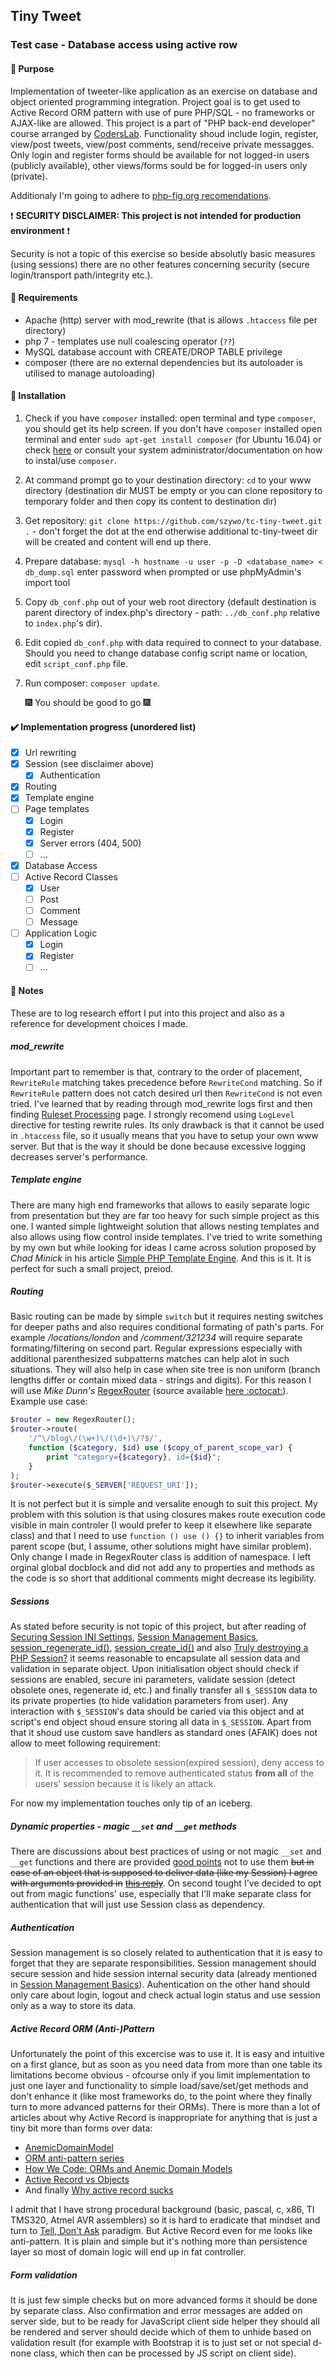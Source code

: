 ## Tiny Tweet
### Test case - Database access using active row
#### :pushpin: Purpose
Implementation of tweeter-like application as an exercise on database and object oriented programming integration. Project goal is to get used to Active Record ORM pattern with use of pure PHP/SQL - no frameworks or AJAX-like are allowed. This project is a part of "PHP back-end developer" course arranged by [CodersLab](https://coderslab.pl). Functionality shoud include login, register, view/post tweets, view/post comments, send/receive private messagges. Only login and register forms should be available for not logged-in users (publicly available), other views/forms sould be for logged-in users only (private).

Additionaly I'm going to adhere to [php-fig.org recomendations](https://www.php-fig.org).

:exclamation: **SECURITY DISCLAIMER: This project is not intended for production environment** :exclamation:

Security is not a topic of this exercise so beside absolutly basic measures (using sessions) there are no other features concerning security (secure login/transport path/integrity etc.).

#### :wrench: Requirements
- Apache (http) server with mod_rewrite (that is allows `.htaccess` file per directory)
- php 7 - templates use null coalescing operator (`??`)
- MySQL database account with CREATE/DROP TABLE privilege
- composer (there are no external dependencies but its autoloader is utilised to manage autoloading)

#### :floppy_disk: Installation
1. Check if you have `composer` installed: open terminal and type `composer`, you should get its help screen. If you don't have `composer` installed open terminal and enter `sudo apt-get install composer` (for Ubuntu 16.04) or check [here](https://getcomposer.org/download/) or consult your system administrator/documentation on how to instal/use `composer`.
2. At command prompt go to your destination directory: `cd` to your www directory (destination dir MUST be empty or you can clone repository to temporary folder and then copy its content to destination dir)
3. Get repository: `git clone https://github.com/szywo/tc-tiny-tweet.git .` - don't forget the dot at the end otherwise additional tc-tiny-tweet dir will be created and content will end up there.
4. Prepare database: `mysql -h hostname -u user -p -D <database_name> < db_dump.sql` enter password when prompted or use phpMyAdmin's import tool
5. Copy `db_conf.php` out of your web root directory (default destination is parent directory of index.php's directory - path: `../db_conf.php` relative to `index.php`'s dir).
6. Edit copied `db_conf.php` with data required to connect to your database. Should you need to change database config script name or location, edit `script_conf.php` file.
7. Run composer: `composer update`.

    :fireworks: You should be good to go :fireworks:


#### :heavy_check_mark: Implementation progress (unordered list)

- [x] Url rewriting
- [x] Session (see disclaimer above)
    - [x] Authentication
- [x] Routing
- [x] Template engine
- [ ] Page templates
    - [x] Login
    - [x] Register
    - [x] Server errors (404, 500)
    - [ ] ...
- [x] Database Access
- [ ] Active Record Classes
    - [x] User
    - [ ] Post
    - [ ] Comment
    - [ ] Message
- [ ] Application Logic
    - [x] Login
    - [x] Register
    - [ ] ...

#### :paperclip: Notes
These are to log research effort I put into this project and also as a reference for development choices I made.

##### mod_rewrite
Important part to remember is that, contrary to the order of placement, `RewriteRule` matching takes precedence before `RewriteCond` matching. So if `RewriteRule` pattern does not catch desired url then `RewriteCond` is not even tried. I've learned that by reading through mod_rewrite logs first and then finding [Ruleset Processing](https://httpd.apache.org/docs/2.4/rewrite/tech.html#InternalRuleset) page. I strongly recomend using `LogLevel` directive for testing rewrite rules. Its only drawback is that it cannot be used in `.htaccess` file, so it usually means that you have to setup your own www server. But that is the way it should be done because excessive logging decreases server's performance.

##### Template engine
There are many high end frameworks that allows to easily separate logic from presentation but they are far too heavy for such simple project as this one. I wanted simple lightweight solution that allows nesting templates and also allows using flow control inside templates. I've tried to write something by my own but while looking for ideas I came across solution proposed by _Chad Minick_ in his article [Simple PHP Template Engine](http://chadminick.com/articles/simple-php-template-engine.html). And this is it. It is perfect for such a small project, preiod.

##### Routing
Basic routing can be made by simple `switch` but it requires nesting switches for deeper paths and also requires conditional formating of path's parts. For example _/locations/london_ and _/comment/321234_ will require separate formating/filtering on second part. Regular expressions especially with additional parenthesized subpatterns matches can help alot in such situations. They will also help in case when site tree is non uniform (branch lengths differ or contain mixed data - strings and digits). For this reason I will use _Mike Dunn's_ [RegexRouter](http://blog.moagrius.com/php/php-regexrouter/) (source available [here :octocat:](https://github.com/moagrius/RegexRouter)). Example use case:
```php
$router = new RegexRouter();
$router->route(
    '/^\/blog\/(\w+)\/(\d+)\/?$/',
    function ($category, $id) use ($copy_of_parent_scope_var) {
        print "category={$category}, id={$id}";
    }
);
$router->execute($_SERVER['REQUEST_URI']);
```
It is not perfect but it is simple and versalite enough to suit this project. My problem with this solution is that using closures makes route execution code visible in main controler (I would prefer to keep it elsewhere like separate class) and that I need to use `function () use () {}` to inherit variables from parent scope (but, I assume, other solutions might have similar problem). Only change I made in RegexRouter class is addition of namespace. I left orginal global docblock and did not add any to properties and methods as the code is so short that additional comments might decrease its legibility.

##### Sessions
As stated before security is not topic of this project, but after reading of [Securing Session INI Settings](http://php.net/manual/en/session.security.ini.php), [Session Management Basics](http://php.net/manual/en/features.session.security.management.php), [session_regenerate_id()](http://php.net/manual/en/function.session-regenerate-id.php), [session_create_id()](http://php.net/manual/en/function.session-create-id.php) and also [Truly destroying a PHP Session?](https://stackoverflow.com/a/509056/9418958) it seems reasonable to encapsulate all session data and validation in separate object. Upon initialisation object should check if sessions are enabled, secure ini parameters, validate session (detect obsolete ones, regenerate id, etc.) and finally transfer all `$_SESSION` data to its private properties (to hide validation parameters from user). Any interaction with `$_SESSION`'s data should be caried via this object and at script's end object shoud ensure storing all data in `$_SESSION`. Apart from that it shoud use custom save handlers as standard ones (AFAIK) does not allow to meet following requirement:
> If user accesses to obsolete session(expired session), deny access to it. It is recommended to remove authenticated status **from all** of the users' session because it is likely an attack.

For now my implementation touches only tip of an iceberg.

##### Dynamic properties - magic `__set` and `__get` methods
There are discussions about best practices of using or not magic `__set` and `__get` functions and there are provided [good points](https://www.masterzendframework.com/php/php-magic-methods-or-not/) not to use them ~~but in case of an object that is supposed to deliver data (like my Session) I agree with arguments provided in~~ [~~this reply~~](https://stackoverflow.com/a/6185525). On second tought I've decided to opt out from magic functions' use, especially that I'll make separate class for authentication that will just use Session class as dependency.

##### Authentication
Session management is so closely related to authentication that it is easy to forget that they are separate responsibilities. Session management should secure session and hide session internal security data (already mentioned in [Session Management Basics](http://php.net/manual/en/features.session.security.management.php)). Auhentication on the other hand should only care about login, logout and check actual login status and use session only as a way to store its data.

##### Active Record ORM (Anti-)Pattern
Unfortunately the point of this excercise was to use it. It is easy and intuitive on a first glance, but as soon as you need data from more than one table its limitations become obvious - ofcourse only if you limit implementation to just one layer and functionality to simple load/save/set/get methods and don't enhance it (like most frameworks do, to the point where they finally turn to more advanced patterns for their ORMs). There is more than a lot of articles about why Active Record is inappropriate for anything that is just a tiny bit more than forms over data:
- [AnemicDomainModel](https://martinfowler.com/bliki/AnemicDomainModel.html)
- [ORM anti-pattern series](https://www.mehdi-khalili.com/orm-anti-patterns-series)
- [How We Code: ORMs and Anemic Domain Models](http://fideloper.com/how-we-code)
- [Active Record vs Objects](https://sites.google.com/site/unclebobconsultingllc/active-record-vs-objects)
- And finally [Why active record sucks](https://kore-nordmann.de/blog/why_active_record_sucks.html)

I admit that I have strong procedural background (basic, pascal, c, x86, TI TMS320, Atmel AVR  assemblers) so it is hard to eradicate that mindset and turn to [Tell, Don't Ask](https://pragprog.com/articles/tell-dont-ask) paradigm. But Active Record even for me looks like anti-pattern. It is plain and simple but it's nothing more than persistence layer so most of domain logic will end up in fat controller.

##### Form validation
It is just few simple checks but on more advanced forms it should be done by separate class. Also confirmation and error messages are added on server side, but to be ready for JavaScript client side helper they should all be rendered and server should decide which of them to unhide based on validation result (for example with Bootstrap it is to just set or not special d-none class, which then can be processed by JS script on client side). 
